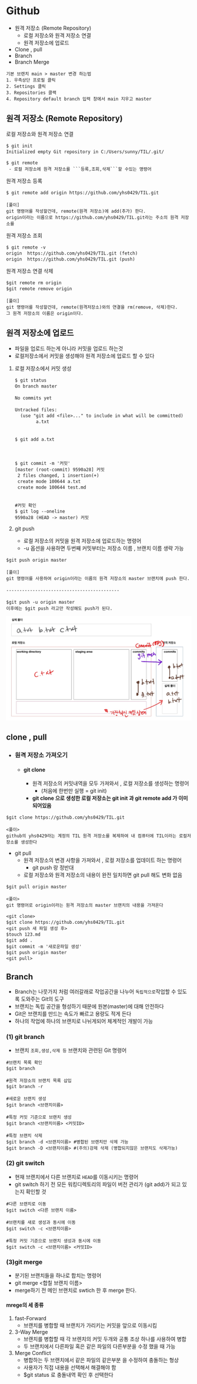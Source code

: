# Github

- 원격 저장소 (Remote Repository)
  - 로컬 저장소와 원격 저장소 연결
  - 원격 저장소에 업로드
- Clone , pull
- Branch
- Branch Merge

``` 
기본 브랜치 main > master 변경 하는법
1. 우측상단 프로필 클릭
2. Settings 클릭
3. Repositories 클랙
4. Repository default branch 입력 창에서 main 지우고 master 
```



## 원격 저장소 (Remote Repository)

로컬 저장소와 원격 저장소 연결

``` 
$ git init
Initialized empty Git repository in C:/Users/sunny/TIL/.git/
```

 	$ git remote
 	 - 로컬 저장소에 원격 저장소를 ```등록,조회,삭제```할 수있는 명령어

원격 저장소 등록

``` 
$ git remote add origin https://github.com/yhs0429/TIL.git

[풀이]
git 명령어를 작성할건데, remote(원격 저장소)에 add(추가) 한다.
origin이라는 이름으로 https://github.com/yhs0429/TIL.git라는 주소의 원격 저장소를
```

원격 저장소 조회

``` 
$ git remote -v
origin  https://github.com/yhs0429/TIL.git (fetch)
origin  https://github.com/yhs0429/TIL.git (push)
```

원격 저장소 연결 삭제

```
$git remote rm origin
$git remote remove origin

[풀이]
git 명령어를 작성할건데, remote(원격저장소)와의 연결을 rm(remove, 삭제)한다.
그 원격 저장소의 이름은 origin이다.
```



## 원격 저장소에 업로드

- 파일을 업로드 하는게 아니라 커밋을 업로드 하는것
- 로컬저장소에서 커밋을 생성해야 원격 저장소에 업로드 할 수 있다



1. 로컬 저장소에서 커밋 생성

   ``` 
   $ git status
   On branch master
   
   No commits yet
   
   Untracked files:
     (use "git add <file>..." to include in what will be committed)
           a.txt
   
   
   $ git add a.txt
   
   
   
   $ git commit -m '커밋'
   [master (root-commit) 9590a28] 커밋
    2 files changed, 1 insertion(+)
    create mode 100644 a.txt
    create mode 100644 test.md        
   
   
   #커밋 확인
   $ git log --oneline
   9590a28 (HEAD -> master) 커밋
   ```
   
   
   
2. git push
   - 로컬 저장소의 커밋을 원격 저장소에 업로드하는 명령어
   - -u 옵션을 사용하면 두번째 커밋부터는 저장소 이름 , 브랜치 이름 생략 가능

```
$git push origin master

[풀이]
git 명령어를 사용하여 origin이라는 이름의 원격 저장소의 master 브랜치에 push 한다.

-------------------------------------------

$git push -u origin master
이후에는 $git push 라고만 작성해도 push가 된다.
```



![git push](https://github.com/yhs0429/TIL/blob/master/png/git%20push.png)

## clone , pull

- ### 원격 저장소 가져오기

  - #### git clone

    - 원격 저장소의 커밋내역을 모두 가져와서 , 로컬 저장소를 생성하는 명령어 
      - (처음에 한번만 실행 = git init)
    - **git clone 으로 생성한 로컬 저장소는 git init 과 git remote add 가 이미 되어있음**

```
$git clone https://github.com/yhs0429/TIL.git

<풀이>
github의 yhs0429라는 계정의 TIL 원격 저장소를 복제하여 내 컴퓨터에 TIL이라는 로컬저장소를 생성한다
```



- git pull
  - 원격 저장소의 변경 사항을 가져와서 , 로컬 저장소를 업데이트 하는 명령어
    - git push 랑 정반대
  - 로컬 저장소와 원격 저장소의 내용이 완전 일치하면 git pull 해도 변화 없음

```
$git pull origin master

<풀이>
git 명령어로 origin이라는 원격 저장소의 master 브랜치의 내용을 가져온다
```



``` 
<git clone>
$git clone https://github.com/yhs0429/TIL.git
<git push 새 파일 생성 후>
$touch 123.md
$git add .
$git commit -m '새로운파일 생성'
$git push origin master
<git pull>
```



## Branch

- Branch는 나뭇가지 처럼 여러갈래로 작업공간을 나누어 ```독립적으로```작업할 수 있도록 도와주는 Git의 도구
- 브랜치는 독립 공간을 형성하기 때문에 원본(master)에 대해 안전하다
- Git은 브랜치를 만드는 속도가 빠르고 용량도 적게 든다
- 하나의 작업에 하나의 브랜치로 나뉘게되어 체계적인 개발이 가능



### (1) git branch

- 브랜치 ```조회,생성,삭제 등``` 브랜치와 관련된 Git 명령어

```
#브랜치 목록 확인
$git branch

#원격 저장소의 브랜치 목록 삽입
$git branch -r

#새로운 브랜치 생성
$git branch <브랜치이름>

#특정 커밋 기준으로 브랜치 생성
$git branch <브랜치이름> <커밋ID>

#특정 브랜치 삭제
$git branch -d <브랜치이름> #병합된 브랜치만 삭제 가능
$git branch -D <브랜치이름> #(주의)강제 삭제 (병합되지않은 브랜치도 삭제가능)
```



### (2) git switch

- 현재 브랜치에서 다른 브랜치로 ```HEAD```를 이동시키는 명령어
- git switch 하기 전 모든 워킹디렉토리의 파일이 버전 관리가 (git add)가 되고 있는지 확인할 것

```
#다른 브랜치로 이동
$git switch <다른 브랜치 이름>

#브랜치를 새로 생성과 동시에 이동
$git switch -c <브랜치이름>

#특정 커밋 기준으로 브랜치 생성과 동시에 이동
$git switch -c <브랜치이름> <커밋ID>
```



### (3)git merge

- 분기된 브랜치들을 하나로 합치는 명령어
- git merge <합칠 브랜치 이름>
- merge하기 전 메인 브랜치로 swtich 한 후 merge 한다.



#### mrege의 세 종류

1. fast-Forward
   - 브랜치를 병합할 때 브랜치가 가리키는 커밋을 앞으로 이동시킴
2. 3-Way Merge
   - 브랜치를 병합할 때 각 브렌치의 커밋 두개와 공통 조상 하나를 사용하여 병합
   - 두 브랜치에서 다른파일 혹은 같은 파일의 다른부분을 수정 했을 때 가능
3. Merge Conflict
   - 병합하는 두 브랜치에서 같은 파일의 같은부분 을 수정하여 충돌하는 형상
   - 사용자가 직접 내용을 선택해서 해결해야 함
   - $git status 로 충돌내역 확인 후 선택한다



